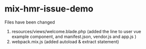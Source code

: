 # mix-hmr-issue-demo

Files have been changed
1. resources/views/welcome.blade.php (added the line to user vue example component, and manifest.json, vendor.js and app.js )
2. webpack.mix.js (added autoload & extract statement)
